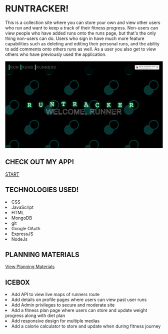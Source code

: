 # RUNTRACKER!
<p> This is a collection site where you can store your own and view other users who run and want to keep a track of their fitness progress. Non-users can view people who have added runs onto the runs page, but that's the only thing non-users can do. Users who sign in have much more feature capabilities such as deleting and editing their personal runs, and the ability to add comments onto others runs as well. As a user you also get to view others who have previously used the application.
</p>

![APP](readme.png)


## CHECK OUT MY APP! 
<a href='https://run-tracker.fly.dev/'> START </a>

## TECHNOLOGIES USED!

  <li>CSS </li>
  <li>JavaScript </li>
  <li> HTML </li>
  <li> MongoDB </li>
  <li> git </li>
  <li>Google OAuth </li>
  <li>ExpressJS </li>
  <li> NodeJs </li>
  


  ## PLANNING MATERIALS
  <a href='https://trello.com/b/P0VIfD7X/runtracker'> View Planning Materials </a>

## ICEBOX
  
  <li> Add API to view live maps of runners route</li>
  <li>Add details on profile pages where users can view past user runs</li>
  <li>Add Admin privileges to secure and moderate site</li>
  <li> Add a fitness plan page where users can store and update weight progress along with diet     plan
  </li>
  <li>Add responsive design for multiple medias</li>
  <li>Add a calorie calculator to store and update when during fitness journey</li>
  

